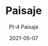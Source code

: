 ---
image_primary: "img/PI+Paisaje+Art.jpg"
image_secondary: "img/PI+Paisaje+Interior.jpg"
subtitle: "PI-4 Paisaje"
tags: 
  - "Wall Coverings"
title: "Paisaje"
href: "https://www.areaenvironments.com/order/ed-6-east-hennepin-axafw-w3l9w-ewf9t-p6yh8"
designer: "Paz Irarrázaval"
category: "Wall Coverings"
manufacturer: "Area Environments"
slug: "/manufacturers/area-environments/wall-coverings/paz-irarrazaval-paisaje"
date: "2021-05-07"
---